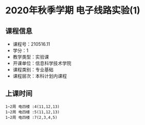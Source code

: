 # 2020年秋季学期 电子线路实验(1) 






## 课程信息

- 课程号：210516.11
- 学分：1
- 教学类型：实验课
- 开课单位：信息科学技术学院
- 课程类别：专业基础
- 课程层次：本科计划内课程

## 上课时间

```
1~2周 电四楼 :4(11,12,13)
1~2周 电四楼 :5(11,12,13)
1~2周 电四楼 :7(2,3,4,5)
```

